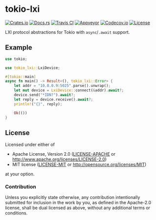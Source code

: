 # tokio-lxi

[![Crates.io][crates_badge]][crates]
[![Docs.rs][docs_badge]][docs]
[![Travis CI][travis_badge]][travis]
[![Appveyor][appveyor_badge]][appveyor]
[![Codecov.io][codecov_badge]][codecov]
[![License][license_badge]][license]

[crates_badge]: https://img.shields.io/crates/v/tokio-lxi.svg
[docs_badge]: https://docs.rs/tokio-lxi/badge.svg
[travis_badge]: https://api.travis-ci.org/agerasev/tokio-lxi.svg
[appveyor_badge]: https://ci.appveyor.com/api/projects/status/github/agerasev/tokio-lxi?branch=master&svg=true
[codecov_badge]: https://codecov.io/gh/agerasev/tokio-lxi/graphs/badge.svg
[license_badge]: https://img.shields.io/crates/l/tokio-lxi.svg

[crates]: https://crates.io/crates/tokio-lxi
[docs]: https://docs.rs/tokio-lxi
[travis]: https://travis-ci.org/agerasev/tokio-lxi
[appveyor]: https://ci.appveyor.com/project/agerasev/tokio-lxi
[codecov]: https://codecov.io/gh/agerasev/tokio-lxi
[license]: #license

LXI protocol abstractions for Tokio with `async`/`.await` support.

## Example

```rust
use tokio;

use tokio_lxi::LxiDevice;

#[tokio::main]
async fn main() -> Result<(), tokio_lxi::Error> {
    let addr = "10.0.0.9:5025".parse().unwrap();
    let mut device = LxiDevice::connect(&addr).await?;
    device.send("*IDN?").await?;
    let reply = device.receive().await?;
    println!("{}", reply);

    Ok(())
}
```

## License

Licensed under either of

 * Apache License, Version 2.0 ([LICENSE-APACHE](LICENSE-APACHE) or http://www.apache.org/licenses/LICENSE-2.0)
 * MIT license ([LICENSE-MIT](LICENSE-MIT) or http://opensource.org/licenses/MIT)

at your option.

### Contribution

Unless you explicitly state otherwise, any contribution intentionally submitted
for inclusion in the work by you, as defined in the Apache-2.0 license, shall be dual licensed as above, without any
additional terms or conditions.

